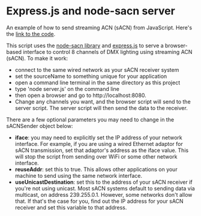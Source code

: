 # Express.js and node-sacn server

An example of how to send streaming ACN (sACN) from JavaScript. Here's the [link to the code](https://github.com/tigoe/DMX-Examples/tree/main/nodeACN). 

This script uses the [node-sacn library](https://www.npmjs.com/package/sacn) and [express.js](https://expressjs.com) to serve a browser-based interface to control 8 channels of DMX lighting using  streaming ACN (sACN). To make it work:
*  connect to the same wired network as your sACN receiver system
* set the sourceName to something unique for your application
* open a command line terminal in the same directory as this project
* type 'node server.js'  on the command line
* then open a browser and go to  http://localhost:8080. 
* Change any channels you want, and the browser script will send to the server script. The server script will then send the data to the receiver.

There are a few optional parameters you may need to change 
in the sACNSender object below:
* **iface**: you may need to explicitly set the IP address of your network interface. For example, if you are using a wired Ethernet adaptor for sACN transmission, set that adaptor's address as the iface value. This will stop the script from sending over WiFi or some other network interface. 
* **reuseAddr**: set this to true. This allows other applications on your machine to send using the same network interface.
* **useUnicastDestination**: set this to the address of your sACN receiver if you're not using unicast. Most sACN systems default to sending data via multicast, on address 239.255.0.1. However, some networks don't allow that. If that's the case for you, find out the IP address for your sACN receiver and set this variable to that address.  
